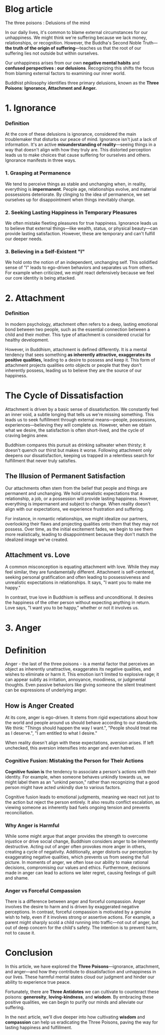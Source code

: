 # Blog article

The three poisons : Delusions of the mind

In our daily lives, it's common to blame external circumstances for our unhappiness. We might think we're suffering because we lack money, relationships, or recognition. However, the Buddha's Second Noble Truth—**the truth of the origin of suffering**—teaches us that the root of our suffering lies not outside but within ourselves.

Our unhappiness arises from our own **negative mental habits** and **confused perspectives : our delusions**. Recognizing this shifts the focus from blaming external factors to examining our inner world.

Buddhist philosophy identifies three primary delusions, known as the **Three Poisons**: **Ignorance, Attachment and Anger.**

# 1. Ignorance

### Definition

At the core of these delusions is ignorance, considered the main troublemaker that disturbs our peace of mind. Ignorance isn't just a lack of information. It's an active **misunderstanding of reality**—seeing things in a way that doesn't align with how they truly are. This distorted perception leads us to make choices that cause suffering for ourselves and others. Ignorance manifests in three ways.

### 1. Grasping at Permanence

We tend to perceive things as stable and unchanging when, in reality, everything is **impermanent**. People age, relationships evolve, and material possessions deteriorate. By clinging to the idea of permanence, we set ourselves up for disappointment when things inevitably change.

### 2. Seeking Lasting Happiness in Temporary Pleasures

We often mistake fleeting pleasures for true happiness. Ignorance leads us to believe that external things—like wealth, status, or physical beauty—can provide lasting satisfaction. However, these are temporary and can't fulfill our deeper needs.

### 3. Believing in a Self-Existent "I"

We hold onto the notion of an independent, unchanging self. This solidified sense of "I" leads to ego-driven behaviors and separates us from others. For example when criticized, we might react defensively because we feel our core identity is being attacked.

# 2. Attachment

### Definition

In modern psychology, attachment often refers to a deep, lasting emotional bond between two people, such as the essential connection between a child and their mother. This type of attachment is considered crucial for healthy development.

However, in Buddhism, attachment is defined differently. It is a mental tendency that sees something **as inherently attractive, exaggerates its positive qualities,** leading to a desire to possess and keep it. This form of attachment projects qualities onto objects or people that they don't inherently possess, leading us to believe they are the source of our happiness.

# The Cycle of Dissatisfaction

Attachment is driven by a basic sense of dissatisfaction. We constantly feel an inner void, a subtle longing that tells us we're missing something. This leads us to seek fulfillment through external means—people, possessions, experiences—believing they will complete us. However, when we obtain what we desire, the satisfaction is often short-lived, and the cycle of craving begins anew.

Buddhism compares this pursuit as drinking saltwater when thirsty; it doesn't quench our thirst but makes it worse. Following attachment only deepens our dissatisfaction, keeping us trapped in a relentless search for fulfillment that never truly satisfies.

## The Illusion of Permanent Satisfaction

Our attachments often stem from the belief that people and things are permanent and unchanging. We hold unrealistic expectations that a relationship, a job, or a possession will provide lasting happiness. However, everything is impermanent and subject to change. When reality doesn't align with our expectations, we experience frustration and suffering.

For instance, in romantic relationships, we might idealize our partners, overlooking their flaws and projecting qualities onto them that they may not possess. Over time, as the initial excitement fades, we begin to see them more realistically, leading to disappointment because they don't match the idealized image we've created.

## Attachment vs. Love

A common misconception is equating attachment with love. While they may feel similar, they are fundamentally different. Attachment is self-centered, seeking personal gratification and often leading to possessiveness and unrealistic expectations in relationships. It says, "I want you to make me happy."

In contrast, true love in Buddhism is selfless and unconditional. It desires the happiness of the other person without expecting anything in return. Love says, "I want you to be happy," whether or not it involves us.

# 3. Anger

# Definition

Anger - the last of the three poisons - is a mental factor that perceives an object as inherently unattractive, exaggerates its negative qualities, and wishes to eliminate or harm it. This emotion isn't limited to explosive rage; it can appear subtly as irritation, annoyance, moodiness, or judgmental thoughts. Even passive behaviors like giving someone the silent treatment can be expressions of underlying anger.

## How is Anger Created

At its core, anger is ego-driven. It stems from rigid expectations about how the world and people around us should behave according to our standards. We think: "Things should happen the way I want.", "People should treat me as I deserve.", "I am entitled to what I desire."

When reality doesn't align with these expectations, aversion arises. If left unchecked, this aversion intensifies into anger and even hatred.

### **Cognitive Fusion: Mistaking the Person for Their Actions**

**Cognitive fusion is** the tendency to associate a person's actions with their identity. For example, when someone behaves unkindly towards us, we might label them as an "unkind person," rather than recognizing that a good person might have acted unkindly due to various factors.

Cognitive fusion leads to emotional judgments, meaning we react not just to the action but reject the person entirely. It also results conflict escalation, as viewing someone as inherently bad fuels ongoing tension and prevents reconciliation.

### **Why Anger is Harmful**

While some might argue that anger provides the strength to overcome injustice or drive social change, Buddhism considers anger to be inherently destructive. Acting out of anger often provokes more anger in others, creating a cycle of negativity. Additionally, anger distorts our perception by exaggerating negative qualities, which prevents us from seeing the full picture. In moments of anger, we often lose our ability to make rational decisions, compromising our values and ethics. Furthermore, decisions made in anger can lead to actions we later regret, causing feelings of guilt and shame.

### **Anger vs Forceful Compassion**

There is a difference between anger and forceful compassion. Anger involves the desire to harm and is driven by exaggerated negative perceptions. In contrast, forceful compassion is motivated by a genuine wish to help, even if it involves strong or assertive actions. For example, a parent might sharply scold a child running into traffic—not out of anger, but out of deep concern for the child's safety. The intention is to prevent harm, not to cause it.

# Conclusion

In this article, we have explored the **Three Poisons**—ignorance, attachment, and anger—and how they contribute to dissatisfaction and unhappiness in our lives. These harmful mental states cloud our judgment and hinder our ability to experience true peace.

Fortunately, there are **Three Antidotes** we can cultivate to counteract these poisons: **generosity**, **loving-kindness**, and **wisdom**. By embracing these positive qualities, we can begin to purify our minds and alleviate our suffering.

In the next article, we'll dive deeper into how cultivating **wisdom** and **compassion** can help us eradicating the Three Poisons, paving the way for lasting happiness and fulfillment.